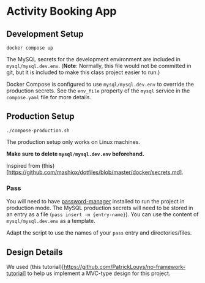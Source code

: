 # Activity Booking App

## Development Setup

`docker compose up`

The MySQL secrets for the development environment are included in `mysql/mysql.dev.env`. (**Note**: Normally, this file would not be committed in git, but it is included to make this class project easier to run.)

Docker Compose is configured to use `mysql/mysql.dev.env` to override the production secrets. See the `env_file` property of the `mysql` service in the `compose.yaml` file for more details.

## Production Setup

`./compose-production.sh`

The production setup only works on Linux machines.

**Make sure to delete `mysql/mysql.dev.env` beforehand.**

Inspired from (this)[https://github.com/mashiox/dotfiles/blob/master/docker/secrets.md].

### Pass

You will need to have [password-manager](https://www.passwordstore.org/) installed to run the project in production mode. The MySQL production secrets will need to be stored in an entry as a file (`pass insert -m {entry-name}`). You can use the content of `mysql/mysql.dev.env` as a template.

Adapt the script to use the names of your `pass` entry and directories/files.

## Design Details

We used (this tutorial)[https://github.com/PatrickLouys/no-framework-tutorial] to help us implement a MVC-type design for this project.
